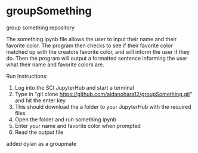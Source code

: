 # groupSomething
group something repository 

The something.ipynb file allows the user to input their name and their favorite color. The program then checks to see if their favorite color matched up with the creators favorite color, and will inform the user if they do. Then the program will output a formatted sentence informing the user what their name and favorite colors are.

Run Instructions:
1. Log into the SCI JupyterHub and start a terminal
2. Type in "git clone https://github.com/aidanohara12/groupSomething.git" and hit the enter key
3. This should download the a folder to your JupyterHub with the required files
4. Open the folder and run something.ipynb
5. Enter your name and favorite color when prompted
6. Read the output file

added dylan as a groupmate